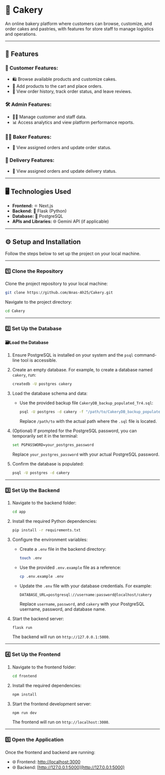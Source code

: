 
# 🎂 Cakery

An online bakery platform where customers can browse, customize, and order cakes and pastries, with features for store staff to manage logistics and operations.

---

## 🌟 Features

### 👥 Customer Features:
- 🛍️ Browse available products and customize cakes.
- 🛒 Add products to the cart and place orders.
- 📜 View order history, track order status, and leave reviews.

### 🛠️ Admin Features:
- 🧑‍💼 Manage customer and staff data.
- 📊 Access analytics and view platform performance reports.

### 👩‍🍳 Baker Features:
- 🧾 View assigned orders and update order status.

### 🚚 Delivery Features:
- 🚦 View assigned orders and update delivery status.

---

## 🖥️ Technologies Used
- **Frontend:** ⚛️ Next.js  
- **Backend:** 🐍 Flask (Python)  
- **Database:** 🐘 PostgreSQL  
- **APIs and Libraries:** 🌐 Gemini API (if applicable)  

---

## ⚙️ Setup and Installation

Follow the steps below to set up the project on your local machine.

---

### 1️⃣ Clone the Repository
Clone the project repository to your local machine:  
```bash
git clone https://github.com/Anas-Ah25/Cakery.git
```

Navigate to the project directory:
```bash
cd Cakery
```

---

### 2️⃣ Set Up the Database

#### 🗃️Load the Database
1. Ensure PostgreSQL is installed on your system and the `psql` command-line tool is accessible.

2. Create an empty database. For example, to create a database named `cakery`, run:
   ```bash
   createdb -U postgres cakery
   ```

3. Load the database schema and data:
   - Use the provided backup file `CakeryDB_backup_populated_Tr4.sql`:
     ```bash
     psql -U postgres -d cakery -f "/path/to/CakeryDB_backup_populated_Tr2.sql"
     ```
     Replace `/path/to` with the actual path where the `.sql` file is located.

4. (Optional) If prompted for the PostgreSQL password, you can temporarily set it in the terminal:
   ```bash
   set PGPASSWORD=your_postgres_password
   ```
   Replace `your_postgres_password` with your actual PostgreSQL password.

5. Confirm the database is populated:
   ```bash
   psql -U postgres -d cakery
   ```

---

### 3️⃣ Set Up the Backend
1. Navigate to the backend folder:
   ```bash
   cd app
   ```

2. Install the required Python dependencies:
   ```bash
   pip install -r requirements.txt
   ```

3. Configure the environment variables:
   - Create a `.env` file in the backend directory:
     ```bash
     touch .env
     ```
   - Use the provided `.env.example` file as a reference:
     ```bash
     cp .env.example .env
     ```
   - Update the `.env` file with your database credentials. For example:
     ```
     DATABASE_URL=postgresql://username:password@localhost/cakery
     ```
     Replace `username`, `password`, and `cakery` with your PostgreSQL username, password, and database name.

4. Start the backend server:
   ```bash
   flask run
   ```
   The backend will run on `http://127.0.0.1:5000`.

---

### 4️⃣ Set Up the Frontend
1. Navigate to the frontend folder:
   ```bash
   cd frontend
   ```

2. Install the required dependencies:
   ```bash
   npm install
   ```

3. Start the frontend development server:
   ```bash
   npm run dev
   ```
   The frontend will run on `http://localhost:3000`.

---

### 5️⃣ Open the Application
Once the frontend and backend are running:

- 🌐 Frontend: [http://localhost:3000](http://localhost:3000)
- 🌐 Backend: [http://127.0.0.1:5000](http://127.0.0.1:5000)
